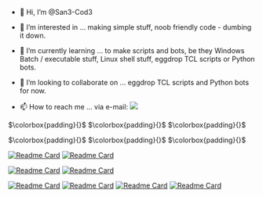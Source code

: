 - 👋 Hi, I’m @San3-Cod3

- 👀 I’m interested in ... making simple stuff, noob friendly code - dumbing it down.

- 🌱 I’m currently learning ... to make scripts and bots, be they Windows Batch / executable stuff, Linux shell stuff, eggdrop TCL scripts or Python bots.

- 💞️ I’m looking to collaborate on ... eggdrop TCL scripts and Python bots for now.

- 📫 How to reach me ... via e-mail: [![](https://img.shields.io/badge/FreeProtonVPNUserAccount@proton.me-silver?style=for-the-badge)](mailto:FreeProtonVPNUserAccount@proton.me)

<!---
San3-Cod3/San3-Cod3 is a ✨ special ✨ repository because its `README.md` (this file) appears on your GitHub profile.
You can click the Preview link to take a look at your changes.
--->
$\colorbox{padding}{}$
$\colorbox{padding}{}$
$\colorbox{padding}{}$

$\colorbox{padding}{}$
$\colorbox{padding}{}$
$\colorbox{padding}{}$

[![Readme Card](https://github-readme-stats.vercel.app/api/pin/?username=San3-Cod3&repo=CAR&show_owner=false&bg_color=000000&title_color=afa&text_color=bad&icon_color=a232f1&border_color=ffffff&)](https://github.com/San3-Cod3/CAR)
[![Readme Card](https://github-readme-stats.vercel.app/api/pin/?username=San3-Cod3&repo=SCA-M&show_owner=false&bg_color=333333&title_color=afaa1&text_color=aff&icon_color=f143f2&border_color=ffffff)](https://github.com/San3-Cod3/SCA-M)

[![Readme Card](https://github-readme-stats.vercel.app/api/pin/?username=San3-Cod3&repo=inxipy.tcl&show_owner=false&bg_color=333333&title_color=afaa1&text_color=aff&icon_color=f143f2&border_color=ffffff)](https://github.com/San3-Cod3/inxipy.tcl)
[![Readme Card](https://github-readme-stats.vercel.app/api/pin/?username=San3-Cod3&repo=Scripts-Bots&show_owner=false&bg_color=000000&title_color=afa&text_color=bad&icon_color=a232f1&border_color=ffffff&)](https://github.com/San3-Cod3/Scripts-Bots)

[![Readme Card](https://github-readme-stats.vercel.app/api/pin/?username=San3-Cod3&repo=eggdrop-old-1.6.x-ver.-backup&show_owner=false&bg_color=000000&title_color=afa&text_color=bad&icon_color=a232f1&border_color=ffffff&)](https://github.com/San3-Cod3/eggdrop-old-1.6.x-ver.-backup)
[![Readme Card](https://github-readme-stats.vercel.app/api/pin/?username=San3-Cod3&repo=CCCP--x86_x64--32-bit_64-bit--latest_and_final_build--posterity--backup&show_owner=false&bg_color=333333&title_color=afaa1&text_color=aff&icon_color=f143f2&border_color=ffffff)](https://github.com/San3-Cod3/CCCP--x86_x64--32-bit_64-bit--latest_and_final_build--posterity--backup)
[![Readme Card](https://github-readme-stats.vercel.app/api/pin/?username=San3-Cod3&repo=AverMedia-LGU-GC553-Win7-supported_files&show_owner=false&bg_color=333333&title_color=afaa1&text_color=aff&icon_color=f143f2&border_color=ffffff)](https://github.com/San3-Cod3/AverMedia-LGU-GC553-Win7-supported_files)
[![Readme Card](https://github-readme-stats.vercel.app/api/pin/?username=San3-Cod3&repo=Gist...How_I_git_-n-_shi-&show_owner=false&bg_color=000000&title_color=afa&text_color=bad&icon_color=a232f1&border_color=ffffff&)](https://gist.github.com/San3-Cod3/6ef153d4444bbaed779e7bab1c00d588)
